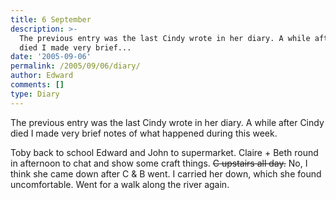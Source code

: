 ```yaml
---
title: 6 September
description: >-
  The previous entry was the last Cindy wrote in her diary. A while after Cindy
  died I made very brief...
date: '2005-09-06'
permalink: /2005/09/06/diary/
author: Edward
comments: []
type: Diary
---
```


The previous entry was the last Cindy wrote in her diary. A while after Cindy died I made very brief notes of what happened during this week.

Toby back to school Edward and John to supermarket. Claire + Beth round in afternoon to chat and show some craft things. ~~C upstairs all day.~~ No, I think she came down after C & B went. I carried her down, which she found uncomfortable. Went for a walk along the river again.
